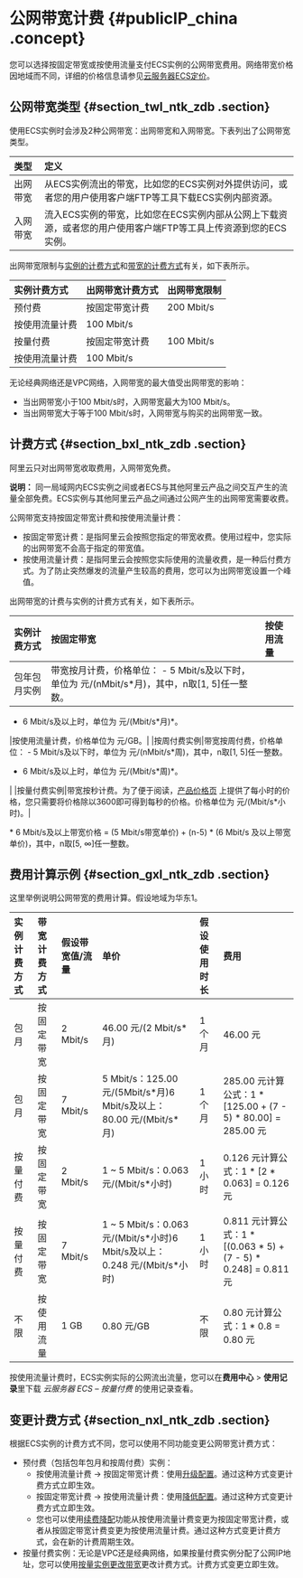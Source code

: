 # 公网带宽计费 {#publicIP_china .concept}

您可以选择按固定带宽或按使用流量支付ECS实例的公网带宽费用。网络带宽价格因地域而不同，详细的价格信息请参见[云服务器ECS定价](https://www.aliyun.com/price/product#/ecs/detail)。

## 公网带宽类型 {#section_twl_ntk_zdb .section}

使用ECS实例时会涉及2种公网带宽：出网带宽和入网带宽。下表列出了公网带宽类型。

|类型|定义|
|:-|:-|
|出网带宽|从ECS实例流出的带宽，比如您的ECS实例对外提供访问，或者您的用户使用客户端FTP等工具下载ECS实例内部资源。|
|入网带宽|流入ECS实例的带宽，比如您在ECS实例内部从公网上下载资源，或者您的用户使用客户端FTP等工具上传资源到您的ECS实例。|

出网带宽限制与[实例的计费方式](cn.zh-CN/产品定价/计费对比.md#)和[带宽的计费方式](#)有关，如下表所示。

|实例计费方式|出网带宽计费方式|出网带宽限制|
|:-----|:-------|:-----|
|预付费|按固定带宽计费|200 Mbit/s|
|按使用流量计费|100 Mbit/s|
|按量付费|按固定带宽计费|100 Mbit/s|
|按使用流量计费|100 Mbit/s|

无论经典网络还是VPC网络，入网带宽的最大值受出网带宽的影响：

-   当出网带宽小于100 Mbit/s时，入网带宽最大为100 Mbit/s。
-   当出网带宽大于等于100 Mbit/s时，入网带宽与购买的出网带宽一致。

## 计费方式 {#section_bxl_ntk_zdb .section}

阿里云只对出网带宽收取费用，入网带宽免费。

**说明：** 同一局域网内ECS实例之间或者ECS与其他阿里云产品之间交互产生的流量全部免费。ECS实例与其他阿里云产品之间通过公网产生的出网带宽需要收费。

公网带宽支持按固定带宽计费和按使用流量计费：

-   按固定带宽计费：是指阿里云会按照您指定的带宽收费。使用过程中，您实际的出网带宽不会高于指定的带宽值。
-   按使用流量计费：是指阿里云会按照您实际使用的流量收费，是一种后付费方式。为了防止突然爆发的流量产生较高的费用，您可以为出网带宽设置一个峰值。

出网带宽的计费与实例的计费方式有关，如下表所示。

|实例计费方式|按固定带宽|按使用流量|
|:-----|:----|:----|
|包年包月实例|带宽按月计费，价格单位： -   5 Mbit/s及以下时，单位为 元/\(nMbit/s\*月\)，其中，n取\[1, 5\]任一整数。
-   6 Mbit/s及以上时，单位为 元/\(Mbit/s\*月\)\*。

 |按使用流量计费，价格单位为 元/GB。|
|按周付费实例|带宽按周付费，价格单位： -   5 Mbit/s及以下时，单位为 元/\(nMbit/s\*周\)，其中，n取\[1, 5\]任一整数。
-   6 Mbit/s及以上时，单位为 元/\(Mbit/s\*周\)\*。

 |
|按量付费实例|带宽按秒计费。为了便于阅读，[产品价格页](https://www.aliyun.com/price/product#/ecs/detail) 上提供了每小时的价格，您只需要将价格除以3600即可得到每秒的价格。价格单位为 元/\(Mbit/s\*小时\)。|

\* 6 Mbit/s及以上带宽价格 = \(5 Mbit/s带宽单价\) + \(n-5\) \* \(6 Mbit/s 及以上带宽单价\)，其中，n取\[5, ∞\]任一整数。

## 费用计算示例 {#section_gxl_ntk_zdb .section}

这里举例说明公网带宽的费用计算。假设地域为华东1。

|实例计费方式|带宽计费方式|假设带宽值/流量|单价|假设使用时长|费用|
|:-----|:-----|:-------|:-|:-----|:-|
|包月|按固定带宽|2 Mbit/s|46.00 元/\(2 Mbit/s\*月\)|1 个月|46.00 元|
|包月|按固定带宽|7 Mbit/s|5 Mbit/s：125.00 元/\(5Mbit/s\*月\)6 Mbit/s及以上：80.00 元/\(Mbit/s\*月\)|1 个月|285.00 元计算公式：1 \* \[125.00 + \(7 - 5\) \* 80.00\] = 285.00 元|
|按量付费|按固定带宽|2 Mbit/s|1 ~ 5 Mbit/s：0.063元/\(Mbit/s\*小时\)|1 小时|0.126 元计算公式：1 \* \[2 \* 0.063\] = 0.126 元|
|按量付费|按固定带宽|7 Mbit/s|1 ~ 5 Mbit/s：0.063元/\(Mbit/s\*小时\)6 Mbit/s及以上：0.248 元/\(Mbit/s\*小时\)|1 小时|0.811 元计算公式：1 \* \[\(0.063 \* 5\) + \(7 - 5\) \* 0.248\] = 0.811 元|
|不限|按使用流量|1 GB|0.80 元/GB|不限|0.80 元计算公式：1 \* 0.8 = 0.80 元|

按使用流量计费时，ECS实例实际的公网流出流量，您可以在**费用中心** \> **使用记录**里下载 *云服务器 ECS – 按量付费* 的使用记录查看。

## 变更计费方式 {#section_nxl_ntk_zdb .section}

根据ECS实例的计费方式不同，您可以使用不同功能变更公网带宽计费方式：

-   预付费（包括包年包月和按周付费）实例：
    -   按使用流量计费 -\> 按固定带宽计费：使用[升级配置](../../../../cn.zh-CN/实例/升降配实例/升配预付费实例/预付费实例升级配置.md#)。通过这种方式变更计费方式立即生效。
    -   按固定带宽计费 -\> 按使用流量计费：使用[降低配置](../../../../cn.zh-CN/实例/升降配实例/降配预付费实例/预付费实例降配带宽.md#)。通过这种方式变更计费方式立即生效。
    -   您也可以使用[续费降配](cn.zh-CN/产品定价/续费实例/续费降配.md#)功能从按使用流量计费变更为按固定带宽计费，或者从按固定带宽计费变更为按使用流量计费。通过这种方式变更计费方式，会在新的计费周期生效。
-   按量付费实例：无论是VPC还是经典网络，如果按量付费实例分配了公网IP地址，您可以使用[按量实例更改带宽](../../../../cn.zh-CN/实例/升降配实例/升降配按量付费实例/按量付费实例修改公网带宽.md#)更改计费方式。计费方式变更立即生效。


